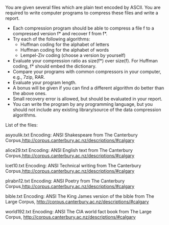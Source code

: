 You are given several files which are plain text encoded by ASCII. You are required to write computer programs to compress these files and write a report. 
* Each compression program should be able to compress a file f to a compressed version f* and recover f from f*. 
* Try each of the following algorithms:
  * Huffman coding for the alphabet of letters
  * Huffman coding for the alphabet of words
  * Lempel-Ziv coding (choose a version by yourself)
* Evaluate your compression ratio as size(f*) over size(f). For Huffman coding, f* should embed the dictionary.  
* Compare your programs with common compressors in your computer, e.g., 7zip, RAR.
* Evaluate your program length.
* A bonus will be given if you can find a different algorithm do better than the above ones. 
* Small recovery error is allowed, but should be evaluated in your report.
* You can write the program by any programming language, but you should not include any existing library/source of the data compression algorithms. 


List of the files:

asyoulik.txt
Encoding: ANSI
Shakespeare
from The Canterbury Corpus,http://corpus.canterbury.ac.nz/descriptions/#calgary

alice29.txt
Encoding: ANSI
English text
from The Canterbury Corpus,http://corpus.canterbury.ac.nz/descriptions/#calgary

lcet10.txt
Encoding: ANSI
Technical writing
from The Canterbury Corpus,http://corpus.canterbury.ac.nz/descriptions/#calgary

plrabn12.txt
Encoding: ANSI
Poetry
from The Canterbury Corpus,http://corpus.canterbury.ac.nz/descriptions/#calgary

bible.txt
Encoding: ANSI
The King James version of the bible
from The Large Corpus, http://corpus.canterbury.ac.nz/descriptions/#calgary

world192.txt
Encoding: ANSI
The CIA world fact book
from The Large Corpus, http://corpus.canterbury.ac.nz/descriptions/#calgary